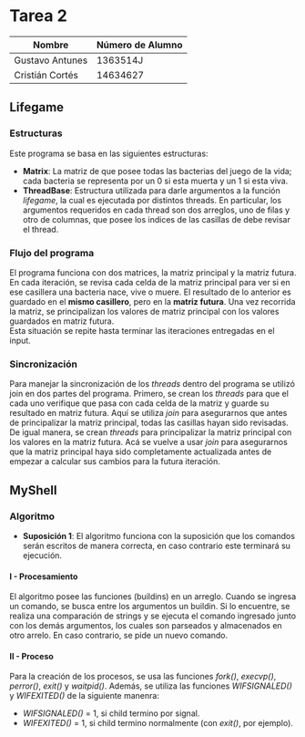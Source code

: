 # Tarea 2

| Nombre          | Número de Alumno |
|-----------------|------------------|
| Gustavo Antunes | 1363514J         |
| Cristián Cortés | 14634627         |

## Lifegame

### Estructuras
Este programa se basa en las siguientes estructuras:
* **Matrix**: La matriz de que posee todas las bacterias del juego de la vida; cada bacteria se representa por un 0 si esta muerta y un 1 si esta viva.
* **ThreadBase**: Estructura utilizada para darle argumentos a la función _lifegame_, la cual es ejecutada por distintos threads. En particular, los argumentos requeridos en cada thread son dos arreglos, uno de filas y otro de columnas, que posee los indices de las casillas de debe revisar el thread.

### Flujo del programa
El programa funciona con dos matrices, la matriz principal y la matriz futura. En cada iteración, se revisa cada celda de la matriz principal para ver si en ese casillera una bacteria nace, vive o muere. El resultado de lo anterior es guardado en el **mismo casillero**, pero en la **matriz futura**. Una vez recorrida la matriz, se principalizan los valores de matriz principal con los valores guardados en matriz futura.\
Esta situación se repite hasta terminar las iteraciones entregadas en el input.

### Sincronización
Para manejar la sincronización de los _threads_ dentro del programa se utilizó join en dos partes del programa. Primero, se crean los *threads* para que el cada uno verifique que pasa con cada celda de la matriz y guarde su resultado en matriz futura. Aquí se utiliza *join* para asegurarnos que antes de principalizar la matriz principal, todas las casillas hayan sido revisadas. De igual manera, se crean *threads* para principalizar la matriz principal con los valores en la matriz futura. Acá se vuelve a usar *join* para asegurarnos que la matriz principal haya sido completamente actualizada antes de empezar a calcular sus cambios para la futura iteración.

## MyShell

### Algoritmo

* **Suposición 1**: El algoritmo funciona con la suposición que los comandos serán escritos de manera correcta, en caso contrario este terminará su ejecución.

#### I - Procesamiento

El algoritmo posee las funciones (buildins) en un arreglo. Cuando se ingresa un comando,
se busca entre los argumentos un buildin. Si lo encuentre, se realiza una comparación de strings y se ejecuta el comando ingresado junto con los demás argumentos, los cuales son parseados y almacenados en otro arrelo. En caso contrario, se pide un nuevo comando.

#### II - Proceso

Para la creación de los procesos, se usa las funciones _fork()_, _execvp()_, _perror()_, _exit()_ y _waitpid()_. Además, se utiliza las funciones _WIFSIGNALED()_ y _WIFEXITED()_ de la siguiente manenra:

* _WIFSIGNALED()_ = 1, si child termino por signal.
* _WIFEXITED()_ =  1, si child termino normalmente (con _exit()_, por ejemplo).
